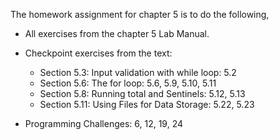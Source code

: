 The homework assignment for chapter 5 is to do the following,

- All exercises from the chapter 5 Lab Manual.

- Checkpoint exercises from the text: 
	- Section 5.3: Input validation with while loop:  5.2
	- Section 5.6: The for loop: 5.6, 5.9, 5.10, 5.11
	- Section 5.8: Running total and Sentinels: 5.12, 5.13
	- Section 5.11: Using Files for Data Storage: 5.22, 5.23

- Programming Challenges:  6, 12, 19, 24

